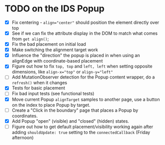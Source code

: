 # TODO on the IDS Popup
- [x] Fix centering - `align="center"` should position the element directly over top
- [x] See if we can fix the attribute display in the DOM to match what comes from `get align()`;
- [x] Fix the bad placement on initial load
- [x] Make switching the alignment target work
- [x] Influence the "direction" the popup is placed in when using an alignEdge with coordinate-based placement
- [x] Figure out how to fix `top, top` and `left, left` when setting opposite dimensions, like `align-x="top"` or `align-y="left"`
- [ ] Add MutationObserver detection for the Popup content wrapper, do a `refresh()` when it changes
- [x] Tests for basic placement
- [ ] Fix bad input tests (see functional tests)
- [x] Move current Popup `alignTarget` samples to another page, use a button on the index to place Popup by target.
- [ ] Create a "Click in the boundary" page that places a Popup by coordinates.
- [x] Add Popup "open" (visible) and "closed" (hidden) states.
- [ ] Figure out how to get default placement/visibility working again after adding `shouldUpdate: true` setting to the `connectedCallback` (Friday afternoon)

